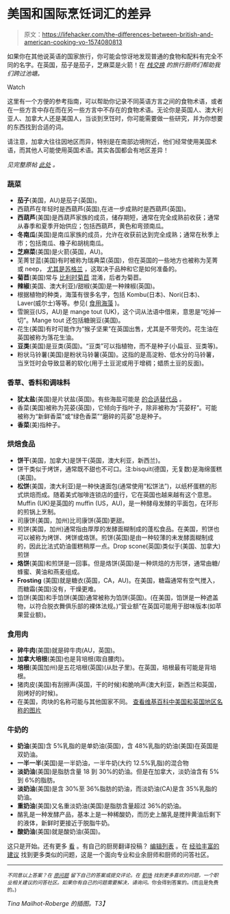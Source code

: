 # 美国和国际烹饪词汇的差异

> 原文：<https://lifehacker.com/the-differences-between-british-and-american-cooking-vo-1574080813>

如果你在其他说英语的国家旅行，你可能会惊讶地发现普通的食物和配料有完全不同的名字。在英国，茄子是茄子，芝麻菜是火箭！在 [*栈交换*](http://coooking.stackexchange.com/?utm_source=lifehacker&utm_medium=syndication&utm_campaign=crowdhacker&utm_content=cooking-117) *的旅行厨师们帮助我们跨过池塘。*

Watch

这里有一个方便的参考指南，可以帮助你记录不同英语方言之间的食物术语，或者在一些方言中存在而在另一些方言中不存在的食物术语。无论你是英国人、澳大利亚人、加拿大人还是美国人，当谈到烹饪时，你可能需要做一些研究，并为你想要的东西找到合适的词。

请注意，加拿大往往因地区而异，特别是在南部边境附近，他们经常使用美国术语，而其他人可能使用英国术语。其实各国都会有地区差异！

*见完整原帖* [*此处*](http://cooking.stackexchange.com/questions/784/translating-cooking-terms-between-us-uk-au-ca-nz?utm_source=lifehacker&utm_medium=syndication&utm_campaign=crowdhacker&utm_content=cooking-117) *。*

### 蔬菜

*   **茄子**(美国，AU)是茄子(英国)。
*   西葫芦在年轻时是西葫芦(英国),在进一步成熟时是西葫芦(英国)。
*   **西葫芦**(美国)是西葫芦家族的成员，储存期短，通常在完全成熟前收获；通常从春季和夏季开始供应；包括西葫芦，黄色和弯颈南瓜。
*   **冬南瓜**(美国)是南瓜家族的成员，允许在收获前达到完全成熟；通常在秋季上市；包括南瓜、橡子和胡桃南瓜。
*   **芝麻菜**(美国)是火箭(英国，AU)。
*   芜菁甘蓝(美国)有时被称为瑞典菜(英国)，但在英国的一些地方也被称为芜菁或 neep， [尤其是苏格兰](http://en.wikipedia.org/wiki/Rutabaga#Etymology) ，这取决于品种和它是如何准备的。
*   **菊苣**(美国)常与 [比利时菊苣](http://en.wikipedia.org/wiki/Chicory#Leaf_chicory) 混淆，后者为菊苣。
*   **辣椒**(美国、澳大利亚)/甜椒(美国)是一种辣椒(英国)。
*   根据植物的种类，海藻有很多名字，包括 Kombu(日本)、Nori(日本)、Laver(威尔士)等等。参见( [食用海藻](http://en.wikipedia.org/wiki/Edible_seaweed) )。
*   雪豌豆(US，AU)是 mange tout (UK)，这个词从法语中借来，意思是“吃掉一切”。Mange tout 还包括糖豌豆(美国)。
*   花生(美国)有时可能作为“猴子坚果”在英国出售，尤其是不带壳的。花生油在英国被称为落花生油。
*   **豆类**(美国)是豆类(英国)。“豆类”可以指植物，而不是种子(小扁豆、豆类等)。
*   粉状马铃薯(美国)是粉状马铃薯(英国)。这指的是高淀粉、低水分的马铃薯，当烹饪时会导致显著的软化(用于土豆泥或用于增稠；蜡质土豆的反面)。

### 香草、香料和调味料

*   **犹太盐**(美国)是片状盐(英国)。有些海盐可能是 [的合适替代品](http://cooking.stackexchange.com/questions/5114/where-can-i-buy-kosher-salt-in-london/27750#27750) 。
*   香菜(美国)被称为芫荽(英国)，它倾向于指叶子，除非被称为“芫荽籽”。可能被称为“新鲜香菜”或“绿色香菜”“磨碎的芫荽”总是种子。
*   **香菜**(美)指种子。

### 烘焙食品

*   **饼干**(美国，加拿大)是饼干(英国，澳大利亚，新西兰)。
*   饼干类似于烤饼，通常既不甜也不可口。注:bisquit(德国，无复数)是海绵蛋糕(美国)。
*   **松饼**(美国，澳大利亚)是一种快速面包(通常使用“松饼法”)，以纸杯蛋糕的形式烘焙而成。随着美式咖啡连锁店的盛行，它在英国也越来越有这个意思。Muffin (UK)是英国的 muffin (US，AU)，是一种酵母发酵的平面包，在环形的煎锅上烹制。
*   司康饼(美国，加州)比司康饼(英国)更甜。
*   煎饼(美国，加州)通常指由厚厚的发酵面糊制成的蓬松食品。在美国，煎饼也可以被称为烤饼、烤饼或烙饼。煎饼(英国)是由一种较薄的未发酵面糊制成的，因此比法式奶油蛋糕稍厚一点。Drop scone(英国)类似于(美国、加拿大)煎饼
*   **烙饼**(美国)和煎饼是一回事。但是烙饼(英国)是一种烘焙的方形饼，通常由糖/蜂蜜、黄油和燕麦组成。
*   **Frosting** (美国)就是糖衣(英国，CA，AU)。在美国，糖霜通常有空气搅入，而糖霜(美国)没有，干燥更难。
*   馅饼(美国)和手馅饼(美国)通常被称为馅饼(英国)。(在美国，馅饼是一种遮盖物，以符合脱衣舞俱乐部的裸体法规。)“营业额”在英国可能用于甜味版本(如苹果营业额)。

### 食用肉

*   **碎牛肉**(美国)就是碎牛肉(AU，英国)。
*   **加拿大培根**(美国)也是背培根(取自腰肉)。
*   **培根**(美国加州)是五花培根(英国)(从肚子里)。在英国，培根最有可能是背培根。
*   猪肉皮(美国)有刮擦声(英国，干的时候)和脆响声(澳大利亚，新西兰和英国，刚烤好的时候)。
*   在美国，肉块的名称可能与其他国家不同。 [查看维基百科中美国和英国地区名称的图片](http://en.wikipedia.org/wiki/Category%3aCuts_of_beef)

### 牛奶的

*   **奶油**(美国)含 5%乳脂的是单奶油(英国)，含 48%乳脂的奶油(美国)在英国是双奶油。
*   **一半一半**(美国)是一半奶油，一半牛奶(大约 12.5%乳脂)的混合物
*   **淡奶油**(美国)是脂肪含量 18 到 30%的奶油。但是在加拿大，淡奶油含有 5%到 6%的脂肪。
*   **淡奶油**(美国)是含 30%至 36%脂肪的奶油，而淡奶油(CA)是含 35%乳脂的奶油。
*   **重奶油**(美国)又名重淡奶油(美国)是脂肪含量超过 36%的奶油。
*   酪乳是一种发酵产品，基本上是一种稀酸奶，而历史上酪乳是搅拌黄油后剩下的液体，新鲜时更接近于脱脂牛奶。
*   **酸奶油**(美国)就是酸奶油(英国)。

这只是开始。还有更多 [看](http://cooking.stackexchange.com/questions/784/translating-cooking-terms-between-us-uk-au-ca-nz?utm_source=lifehacker&utm_medium=syndication&utm_campaign=crowdhacker&utm_content=cooking-117) 。有自己的厨房翻译投稿？ [编辑列表](http://cooking.stackexchange.com/posts/784/edit?utm_source=lifehacker&utm_medium=syndication&utm_campaign=crowdhacker&utm_content=cooking-117) 。在 [经验丰富的建议](http://cooking.stackexchange.com/?utm_source=lifehacker&utm_medium=syndication&utm_campaign=crowdhacker&utm_content=cooking-117) 找到更多类似的问题，这是一个面向专业和业余厨师和厨师的问答社区。

* * *

<small>*不同意以上答案？在*</small> [<small>*原问题*</small>](http://workplace.stackexchange.com/q/1478/874?utm_source=lifehacker&utm_medium=syndication&utm_campaign=crowdhacker&utm_content=workplace-115) <small>*留下自己的答案或提交评论。在*</small> [<small>*职场*</small>](http://workplace.stackexchange.com/?utm_source=lifehacker&utm_medium=syndication&utm_campaign=crowdhacker&utm_content=workplace-115) <small>*找到更多喜欢的问题，一个职业相关建议的问答社区。如果你有自己的问题需要解决，请询问*</small>[<small></small>](http://workplace.stackexchange.com/questions/ask?utm_source=lifehacker&utm_medium=syndication&utm_campaign=crowdhacker&utm_content=workplace-115)*<small>*。你会得到答案的。(而且是免费的。)*</small>*

*Tina Mailhot-Roberge 的插图。T3】*